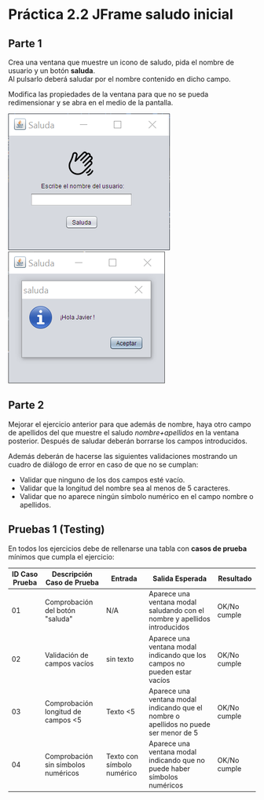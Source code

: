 # Práctica 2.2 JFrame saludo inicial

## Parte 1

Crea una ventana que muestre un icono de saludo, pida el nombre de usuario y un botón **saluda**.   
Al pulsarlo deberá saludar por el nombre contenido en dicho campo.

Modifica las propiedades de la ventana para que no se pueda redimensionar y se abra en el medio de la pantalla.

![](media/5ab796c13203d3cb2f130b0b044eeb91.png) ![](media/ea9b360b73b857d43ceae72ead2b5520.png)

## Parte 2

Mejorar el ejercicio anterior para que además de nombre, haya otro campo de apellidos del que muestre el saludo *nombre+apellidos* en la ventana posterior. Después de saludar deberán borrarse los campos introducidos. 

Además deberán de hacerse las siguientes validaciones mostrando un cuadro de diálogo de error en caso de que no se cumplan:
- Validar que ninguno de los dos campos esté vacío.
- Validar que la longitud del nombre sea al menos de 5 caracteres.
- Validar que no aparece ningún símbolo numérico en el campo nombre o apellidos.
 
## Pruebas 1 (Testing)

En todos los ejercicios debe de rellenarse una tabla con **casos de prueba** mínimos que cumpla el ejercicio:

|ID Caso Prueba|Descripción Caso de Prueba                    |Entrada                    |Salida Esperada                                                                    |Resultado   |
|--------------|----------------------------------------------|---------------------------|-----------------------------------------------------------------------------------|------------|
|01            |Comprobación del botón "saluda"               |N/A                        |Aparece una ventana modal saludando con el nombre y apellidos introducidos                     |OK/No cumple|
|02            |Validación de campos vacíos                   |sin texto                  |Aparece una ventana modal indicando que los campos no pueden estar vacíos          |OK/No cumple|
|03            |Comprobación longitud de campos <5            |Texto <5                   |Aparece una ventana modal indicando que el nombre o apellidos no puede ser menor de 5 |OK/No cumple|
|04            |Comprobación sin símbolos numéricos           |Texto con símbolo numérico |Aparece una ventana modal indicando que no puede haber símbolos numéricos          |OK/No cumple|